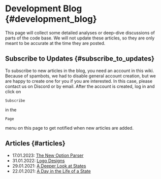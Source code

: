 # Development Blog {#development_blog}

This page will collect some detailed analyses or deep-dive discussions
of parts of the code base. We will not update these articles, so they
are only meant to be accurate at the time they are posted.

## Subscribe to Updates {#subscribe_to_updates}

To subscribe to new articles in the blog, you need an account in this
wiki. Because of spambots, we had to disable general account creation,
but we are happy to create one for you if you are interested. In this
case, please contact us on Discord or by email. After the account is
created, log in and click on

    Subscribe

in the

    Page

menu on this page to get notified when new articles are added.

## Articles {#articles}

-   17.01.2023: [The New Option Parser](/TheNewOptionParser "wikilink")
-   31.01.2022: [Logo Designs](/LogoDesigns "wikilink")
-   29.01.2021: [A Deeper Look at
    States](/ADeeperLookAtStates "wikilink")
-   22.01.2021: [A Day in the Life of a
    State](/ADayInTheLifeOfAState "wikilink")
